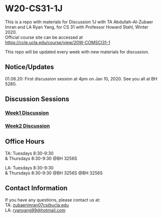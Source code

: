 # W20-CS31-1J

This is a repo with materials for Discussion 1J with TA Abdullah-Al-Zubaer Imran and LA Ryan Yang, for CS 31 with Professor Howard Stahl, Winter 2020.  
Official course site can be accessed at https://ccle.ucla.edu/course/view/20W-COMSCI31-1

This repo will be updated every week with new materials for discussion.


## Notice/Updates
01.08.20: First discussion session at 4pm on Jan 10, 2020. See you all at BH 5280.


## Discussion Sessions

### <a href = "https://github.com/zubaerimran/W20-CS31-1J/blob/master/week1/winter20_cs31_w1.pdf">Week1 Discussion</a>
### <a href = "https://github.com/zubaerimran/W20-CS31-1J/blob/master/week2/winter20_cs31_w2.pdf">Week2 Discussion</a>



## Office Hours
TA: Tuesdays 8:30-9:30 <br>
& Thursdays 8:30-9:30 @BH 3256S

LA: Tuesdays 8:30-9:30 <br>
& Thursdays 8:30-9:30 @BH 3256S
@BH 3256S

## Contact Information

If you have any questions, please contact us at:  
TA: zubaerimran07cs@ucla.edu  
LA: ryanyang99@hotmail.com
